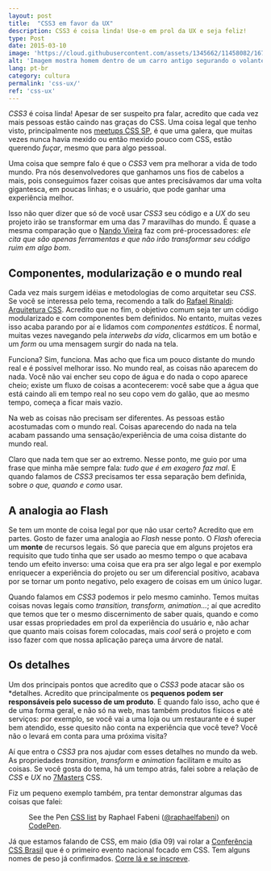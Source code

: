 ```yaml
---
layout: post
title:  "CSS3 em favor da UX"
description: CSS3 é coisa linda! Use-o em prol da UX e seja feliz!
type: Post
date: 2015-03-10
image: 'https://cloud.githubusercontent.com/assets/1345662/11458082/167083aa-96a0-11e5-8256-38d2b385d783.jpg'
alt: 'Imagem mostra homem dentro de um carro antigo segurando o volante e observando um cachorro que está sentado no banco ao seu lado'
lang: pt-br
category: cultura
permalink: 'css-ux/'
ref: 'css-ux'
---
```


*CSS3* é coisa linda! Apesar de ser suspeito pra falar, acredito que cada vez mais pessoas estão caindo nas graças do CSS. Uma coisa legal que tenho visto, principalmente nos [meetups CSS SP](https://github.com/raphaelfabeni/css-sp), é que uma galera, que muitas vezes nunca havia mexido ou então mexido pouco com CSS, estão querendo *fuçar*, mesmo que para algo pessoal.

Uma coisa que sempre falo é que o *CSS3* vem pra melhorar a vida de todo mundo. Pra nós desenvolvedores que ganhamos uns fios de cabelos a mais, pois conseguimos fazer coisas que antes precisávamos dar uma volta gigantesca, em poucas linhas; e o usuário, que pode ganhar uma experiência melhor.

Isso não quer dizer que só de você usar *CSS3* seu código e a *UX* do seu projeto irão se transformar em uma das 7 maravilhas do mundo. É quase a mesma comparação que o [Nando Vieira](https://twitter.com/fnando) faz com pré-processadores: *ele cita que são apenas ferramentas e que não irão transformar seu código ruim em algo bom*.

## Componentes, modularização e o mundo real

Cada vez mais surgem idéias e metodologias de como arquitetar seu *CSS*. Se você se interessa pelo tema, recomendo a talk do [Rafael Rinaldi](https://twitter.com/rafaelrinaldi): [Arquitetura CSS](https://speakerdeck.com/rafaelrinaldi/arquitetura-css). Acredito que no fim, o objetivo comum seja ter um código modularizado e com componentes bem definidos. No entanto, muitas vezes isso acaba parando por aí e lidamos com *componentes estáticos*. É normal, muitas vezes navegando pela *interwebs da vida*, clicarmos em um botão e um *form* ou uma mensagem surgir do nada na tela.

Funciona? Sim, funciona. Mas acho que fica um pouco distante do mundo real e é possível melhorar isso. No mundo real, as coisas não aparecem do nada. Você não vai encher seu copo de água e do nada o copo aparece cheio; existe um fluxo de coisas a acontecerem: você sabe que a água que está caindo ali em tempo real no seu copo vem do galão, que ao mesmo tempo, começa a ficar mais vazio.

Na web as coisas não precisam ser diferentes. As pessoas estão acostumadas com o mundo real. Coisas aparecendo do nada na tela acabam passando uma sensação/experiência de uma coisa distante do mundo real.

Claro que nada tem que ser ao extremo. Nesse ponto, me guio por uma frase que minha mãe sempre fala: *tudo que é em exagero faz mal*. E quando falamos de *CSS3* precisamos ter essa separação bem definida, sobre *o que, quando e como* usar.

## A analogia ao Flash

Se tem um monte de coisa legal por que não usar certo? Acredito que em partes. Gosto de fazer uma analogia ao *Flash* nesse ponto. O *Flash* oferecia um **monte** de recursos legais. Só que parecia que em alguns projetos era requisito que tudo tinha que ser usado ao mesmo tempo o que acabava tendo um efeito inverso: uma coisa que era pra ser algo legal e por exemplo enriquecer a experiência do projeto ou ser um diferencial positivo, acabava por se tornar um ponto negativo, pelo exagero de coisas em um único lugar.

Quando falamos em *CSS3* podemos ir pelo mesmo caminho. Temos muitas coisas novas legais como *transition, transform, animation...*; aí que acredito que temos que ter o mesmo discernimento de saber quais, quando e como usar essas propriedades em prol da experiência do usuário e, não achar que quanto mais coisas forem colocadas, mais *cool* será o projeto e com isso fazer com que nossa aplicação pareça uma árvore de natal.

## Os detalhes

Um dos principais pontos que acredito que o *CSS3* pode atacar são os *detalhes. Acredito que principalmente os **pequenos podem ser responsáveis pelo sucesso de um produto**. E quando falo isso, acho que é de uma forma geral, e não só na web, mas também produtos físicos e até serviços: por exemplo, se você vai a uma loja ou um restaurante e é super bem atendido, esse quesito não conta na experiência que você teve? Você não o levará em conta para uma próxima visita?

Aí que entra o *CSS3* pra nos ajudar com esses detalhes no mundo da web. As propriedades *transition*, *transform* e *animation* facilitam e muito as coisas. Se você gosta do tema, há um tempo atrás, falei sobre a relação de *CSS* e *UX* no [7Masters](http://setemasters.imasters.com.br/edicoes/css/) CSS.

<figure class="text-center loading">
    <script async class="speakerdeck-embed" data-id="0d273809db77416c98d2e2ccf2197680" data-ratio="1.33333333333333" src="//speakerdeck.com/assets/embed.js"></script>
</figure>

Fiz um pequeno exemplo também, pra tentar demonstrar algumas das coisas que falei:

<figure class="text-center loading">
    <p data-height="550" data-theme-id="4240" data-slug-hash="ZYrrKP" data-default-tab="result" data-user="raphaelfabeni" class='codepen'>See the Pen <a href='http://codepen.io/raphaelfabeni/pen/ZYrrKP/'>CSS list</a> by Raphael Fabeni (<a href='http://codepen.io/raphaelfabeni'>@raphaelfabeni</a>) on <a href='http://codepen.io'>CodePen</a>.</p>
    <script async src="//assets.codepen.io/assets/embed/ei.js"></script>
</figure>

Já que estamos falando de CSS, em maio (dia 09) vai rolar a [Conferência CSS Brasil](http://www.conferenciacssbrasil.com.br) que é o primeiro evento nacional focado em CSS. Tem alguns nomes de peso já confirmados. [Corre lá e se inscreve](http://www.eventick.com.br/conferenciacssbrasil).
